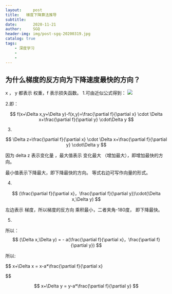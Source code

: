 ```yaml
---
layout:     post
title:   梯度下降算法推导
subtitle:   
date:       2020-11-21
author:     SGQ
header-img: img/post-sgq-20200319.jpg
catalog: true
tags:
    - 深度学习
    -
    - 
---
```


<script type="text/javascript" src="http://cdn.mathjax.org/mathjax/latest/MathJax.js?config=default"></script>

## 为什么梯度的反方向为下降速度最快的方向？



 x ， y 都表示 权重，f 表示损失函数。
1.可由近似公式得到：
<img src="https://www.zhihu.com/equation?tex=
$$f(x+\Delta x,y+\Delta y)=f(x,y)+\frac{\partial f}{\partial x} \cdot \Delta x+\frac{\partial f}{\partial y} \cdot\Delta y$$" />

2.即：
    
$$
f(x+\Delta x,y+\Delta y)-f(x,y)=\frac{\partial f}{\partial x} \cdot \Delta x+\frac{\partial f}{\partial y} \cdot\Delta y
$$

3.

$$
\Delta z=\frac{\partial f}{\partial x} \cdot \Delta x+\frac{\partial f}{\partial y} \cdot\Delta y
$$

因为     delta z 表示变化量 ，最大值表示  变化最大 （增加最大），即增加最快的方向。

最小值表示下降最大，即下降最快的方向。 等式右边可写作向量的形式。



4.

$$
(\frac{\partial f}{\partial x}，\frac{\partial f}{\partial y})\cdot(\Delta x,\Delta y)
$$

左边表示 梯度，所以梯度的反方向 乘积最小，二者夹角-180度， 即下降最快。



5.

所以：
$$
(\Delta x,\Delta y) = - a(\frac{\partial f}{\partial x}，\frac{\partial f}{\partial y})
$$




所以:

$$
x+\Delta x = x-a*\frac{\partial f}{\partial x}

$$

$$
x+\Delta y = y-a*\frac{\partial f}{\partial y}
$$



          